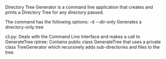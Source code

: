 Directory Tree Generator is a command line application that creates and prints a Directory Tree for any directory passed.

The command has the following options:
-d --dir-only Generates a directory-only tree

cli.py: Deals with the Command Line Interface and makes a call to GenerateTree
rptree: Contains public class GenerateTree that uses a private class TreeGenerator which recursively adds sub-directories and files to the tree.

